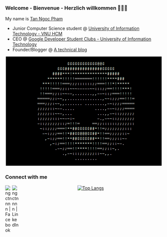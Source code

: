 ### Welcome - Bienvenue - Herzlich willkommen 👋👋👋         
My name is <a href="mailto:ngctnnnn@gmail.com" color='#000000'>Tan Ngoc Pham</a>       
- Junior Computer Science student @ <a href="https://en.uit.edu.vn/overview-vnuhcm-university-information-technology"> University of Information Technology - VNU HCM </a>
- CEO @ <a href="https://gdsc-uit.org"> Google Developer Student Clubs - University of Information Technology </a>
- Founder/Blogger @ <a href="https://ngctnnnn.github.io"> A technical blog </a>

<div align='center'>
<!--   <img src="https://github.com/RandomThings23/RandomThings23/blob/main/img/banner.gif"> -->
  <img src="https://raw.githubusercontent.com/AkhileshThite/3D-Donut/main/output.gif">
  
</div>

  
### Connect with me   
[<img align="left" alt="ngctnnnn | Facebook" width="22px" src="https://cdn.jsdelivr.net/npm/simple-icons@v3/icons/facebook.svg"/>][facebook]
[<img align="left" alt="ngctnnnn | LinkedIn" width="22px" src="https://cdn.jsdelivr.net/npm/simple-icons@v3/icons/linkedin.svg" />][linkedin]

  
  <div align='center'>
  
  [![Top Langs](https://github-readme-stats.vercel.app/api/top-langs/?username=ngctnnnn)](https://github.com/ngctnnnn)
  </div>

<br />
<br />

[facebook]: https://facebook.com/ngctnnnnn
[linkedin]: https://linkedin.com/in/ngctnnnn


